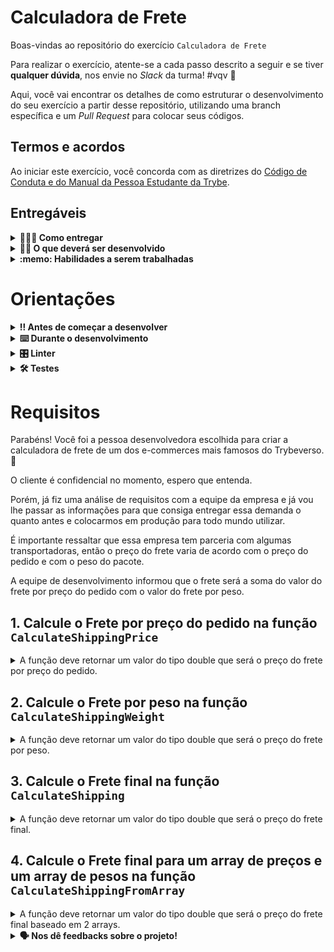 # Calculadora de Frete

Boas-vindas ao repositório do exercício `Calculadora de Frete`

Para realizar o exercício, atente-se a cada passo descrito a seguir e se tiver **qualquer dúvida**, nos envie no _Slack_ da turma! #vqv 🚀

Aqui, você vai encontrar os detalhes de como estruturar o desenvolvimento do seu exercício a partir desse repositório, utilizando uma branch específica e um _Pull Request_ para colocar seus códigos.

## Termos e acordos

Ao iniciar este exercício, você concorda com as diretrizes do [Código de Conduta e do Manual da Pessoa Estudante da Trybe](https://app.betrybe.com/learn/student-manual/codigo-de-conduta-da-pessoa-estudante).

## Entregáveis

<details>
<summary><strong>🤷🏽‍♀️ Como entregar</strong></summary>

Para entregar o seu exercício, você deverá criar um _Pull Request_ neste repositório.

Lembre-se que você pode consultar nosso conteúdo sobre [Git & GitHub](https://app.betrybe.com/learn/course/5e938f69-6e32-43b3-9685-c936530fd326/module/fc998c60-386e-46bc-83ca-4269beb17e17/section/fe827a71-3222-4b4d-a66f-ed98e09961af/day/1a530297-e176-4c79-8ed9-291ae2950540/lesson/2b2edce7-9c49-4907-92a2-aa571f823b79) e nosso [Blog - Git & GitHub](https://blog.betrybe.com/tecnologia/git-e-github/) sempre que precisar!

</details>

<details>
<summary><strong>🧑‍💻 O que deverá ser desenvolvido</strong></summary>

Neste exercício você vai desenvolver uma aplicação console que irá ser responsável por calcular o frete por valor e peso de uma empresa de transporte. Você será capaz de praticar os conhecimentos de arrays e funções adquiridos até aqui.

</details>
  
<details>
  <summary><strong>:memo: Habilidades a serem trabalhadas</strong></summary>

Neste exercício, verificamos se você é capaz de:

- Entender a estrutura de uma função.
- Chamar e reaproveitar funções previamente criadas
- Construir lógicas que utilizam estruturas condicionais.
- Construir lógicas que utilizam estruturas de repetição.

</details>

# Orientações

<details>
  <summary><strong>‼️ Antes de começar a desenvolver</strong></summary><br />

  1. Clone o repositório

  - Use o comando: `git clone git@github.com:tryber/csharp-0x-exercicio-calculadora-de-frete.git`.
  - Entre na pasta do repositório que você acabou de clonar:
    - `cd csharp-0x-exercicio-calculadora-de-frete`

  2. Instale as dependências

  - `dotnet restore`.
  
  3. Crie uma branch a partir da branch `master`

  - Verifique que você está na branch `master`
    - Exemplo: `git branch`
  - Se não estiver, mude para a branch `master`
    - Exemplo: `git checkout master`
  - Agora, crie uma branch à qual você vai submeter os `commits` do seu projeto
    - Você deve criar uma branch no seguinte formato: `nome-de-usuario-nome-do-projeto`
    - Exemplo: `git checkout -b joaozinho-csharp-0x-exercicio-calculadora-de-frete`

  4. Adicione as mudanças ao _stage_ do Git e faça um `commit`

  - Verifique que as mudanças ainda não estão no _stage_
    - Exemplo: `git status` (deve aparecer listada a pasta _joaozinho_ em vermelho)
  - Adicione o novo arquivo ao _stage_ do Git
    - Exemplo:
      - `git add .` (adicionando todas as mudanças - _que estavam em vermelho_ - ao stage do Git)
      - `git status` (deve aparecer listado o arquivo _joaozinho/README.md_ em verde)
  - Faça o `commit` inicial
    - Exemplo:
      - `git commit -m 'iniciando o projeto x'` (fazendo o primeiro commit)
      - `git status` (deve aparecer uma mensagem tipo _nothing to commit_ )

  5. Adicione a sua branch com o novo `commit` ao repositório remoto

  - Usando o exemplo anterior: `git push -u origin joaozinho-csharp-0x-exercicio-calculadora-de-frete`

  6. Crie um novo `Pull Request` _(PR)_

  - Vá até a página de _Pull Requests_ do [repositório no GitHub](https://github.com/tryber/csharp-0x-exercicio-ola-mundo`/pulls)
  - Clique no botão verde _"New pull request"_
  - Clique na caixa de seleção _"Compare"_ e escolha a sua branch **com atenção**
  - Coloque um título para a sua _Pull Request_
    - Exemplo: _"Cria tela de busca"_
  - Clique no botão verde _"Create pull request"_
  - Adicione uma descrição para o _Pull Request_ e clique no botão verde _"Create pull request"_
  - **Não se preocupe em preencher mais nada por enquanto!**
  - Volte até a [página de _Pull Requests_ do repositório](https://github.com/tryber/csharp-0x-exercicio-ola-mundo`/pulls) e confira que o seu _Pull Request_ está criado

</details>

<details>
  <summary><strong>⌨️ Durante o desenvolvimento</strong></summary><br/>

  - Faça `commits` das alterações que você fizer no código regularmente

  - Lembre-se sempre, após um (ou alguns) `commits`, de atualizar o repositório remoto

  - Os comandos que você utilizará com mais frequência são:
    1. `git status` _(para verificar o que está em vermelho - fora do stage - e o que está em verde - no stage)_
    2. `git add` _(para adicionar arquivos ao stage do Git)_
    3. `git commit` _(para criar um commit com os arquivos que estão no stage do Git)_
    4. `git push -u origin nome-da-branch` _(para enviar o commit para o repositório remoto na primeira vez que fizer o `push` de uma nova branch)_
    5. `git push` _(para enviar o commit para o repositório remoto após o passo anterior)_

</details>

<details>
  <summary><strong>🎛 Linter</strong></summary><br />

  Usaremos o [NetAnalyzer](https://docs.microsoft.com/pt-br/dotnet/fundamentals/code-analysis/overview) para fazer a análise estática do seu código.

  Este projeto já vem com as dependências relacionadas ao _linter_ configuradas no arquivo `main.yml`.

  O analisador já é instalado pelo plugin da `Microsoft C#` no `VSCode`. Para isso, basta fazer o download do [plugin](https://marketplace.visualstudio.com/items?itemName=ms-dotnettools.csharp) e instalá-lo.
</details>

<details>
  <summary><strong>🛠 Testes</strong></summary><br />

  O .NET já possui sua própria plataforma de testes.
  
  Este projeto já vem configurado e com suas dependências.

  ### Executando todos os testes

  Para executar os testes com o .NET, execute o comando dentro do diretório do seu projeto `src/<project>`!

  ```
  dotnet test
  ```

  ### Executando um teste específico

  Para executar um teste expecífico, basta executar o comando `dotnet test --filter Name~TestMethod1`.

  :warning: **Importante:** o comando irá executar testes cujo nome contêm `TestMethod1`.

  :warning: **O avaliador automático não necessariamente avalia seu projeto na ordem em que os requisitos aparecem no readme. Isso acontece para deixar o processo de avaliação mais rápido. Então, não se assuste se isso acontecer, ok?**

  ### Outras opções para testes
  - Algumas opções que podem lhe ajudar são:
    -  `-?|-h|--help`: exibem a descrição completa de como utilizar o comando.
    -  `-t|--list-tests`: lista todos os testes ao invés de executá-los.
    -  `-v|--verbosity <LEVEL>`: define o nível de detalhe na resposta dos testes.
      - `q | quiet`
      - `m | minimal`
      - `n | normal`
      - `d | detailed`
      - `diag | diagnostic`
      - Exemplo de uso: 
         ```
           dotnet test -v diag
         ```
         ou
         ```            
           dotnet test --verbosity=diagnostic
         ``` 
</details>

# Requisitos

Parabéns! Você foi a pessoa desenvolvedora escolhida para criar a calculadora de frete de um dos e-commerces mais famosos do Trybeverso. 🤩

O cliente é confidencial no momento, espero que entenda. 

Porém, já fiz uma análise de requisitos com a equipe da empresa e já vou lhe passar as informações para que consiga entregar essa demanda o quanto antes e colocarmos em produção para todo mundo utilizar.

É importante ressaltar que essa empresa tem parceria com algumas transportadoras, então o preço do frete varia de acordo com o preço do pedido e com o peso do pacote.

A equipe de desenvolvimento informou que o frete será a soma do valor do frete por preço do pedido com o valor do frete por peso.

 
## 1. Calcule o Frete por preço do pedido na função `CalculateShippingPrice`

<details>
  <summary> A função deve retornar um valor do tipo double que será o preço do frete por preço do pedido. </summary><br />

✍️ A tabela que o time de Customer Success alinhado ao Marketing passou foi:

- Para pedidos iguais ou menores que R$ 50 o frete tem que ser R$ 25.

- Para pedidos acima de R$ 50 e com preço igual ou menor que R$ 100 o frete tem que ser R$ 20.

- Para pedidos acima de R$ 100 e com preço igual ou menor de R$ 200 o frete tem que ser R$ 15.

- Para pedidos acima de R$ 200 o frete é R$ 0 (grátis).

**O que será testado:**

Será testado que realizando diversas requisições à função implementada, a mesma retornará o valor correto do frete para todos os casos.
  
</details>


## 2. Calcule o Frete por peso na função `CalculateShippingWeight`

<details>
  <summary> A função deve retornar um valor do tipo double que será o preço do frete por peso. </summary><br />

✍️ A tabela que o time de Customer Success alinhado ao Marketing passou foi:

- Para pedidos com peso igual ou menor a 1,5kg, o valor será R$ 3,80;

- Para pedidos com peso maior que 1,5kg e igual ou menor a 3,5kg, o valor será R$ 5,70;

- Para pedidos com peso maior que 3,5kg e igual ou menor a 7,0kg, o valor será R$ 7,20;

- Para pedidos com peso maior que 7,0kg e igual ou menor a 10,0kg, o valor será R$ 9,40;

- Para pedidos com peso maior que 10,0kg, o valor será o peso multiplicado por R$ 1,90;

**O que será testado:**

Será testado que realizando diversas requisições à função implementada, a mesma retornará o valor correto do frete para todos os casos.

</details>


## 3. Calcule o Frete final na função `CalculateShipping`

<details>
  <summary> A função deve retornar um valor do tipo double que será o preço do frete final. </summary><br />

  - O frete final será a soma do valor calculado pela função `CalculateShippingPrice` e pelo valor calculado pela função `CalculateShippingWeight`

  - Caso o valor do frete final seja maior que R$ 45, o frete terá 15% de desconto.

**O que será testado:**

Será testado que realizando diversas requisições à função implementada, a mesma retornará o valor correto do frete para todos os casos.

</details>

## 4. Calcule o Frete final para um array de preços e um array de pesos na função `CalculateShippingFromArray`

<details>
  <summary> A função deve retornar um valor do tipo double que será o preço do frete final baseado em 2 arrays. </summary><br />

  - Você deve percorrer os arrays e somar os pesos e valores para calcular o frete

  - O frete final será a soma do valor calculado pela função `CalculateShippingPrice` e pelo valor calculado pela função `CalculateShippingWeight` sobre o valor de todos os itens do array somados.

**O que será testado:**

Será testado que realizando diversas requisições à função implementada, a mesma retornará o valor correto do frete para todos os casos.

</details>


<details>
<summary><strong>🗣 Nos dê feedbacks sobre o projeto!</strong></summary>

Ao finalizar e submeter o projeto, não se esqueça de avaliar sua experiência preenchendo o formulário.
**Leva menos de 3 minutos!**

[Formulário de avaliação do projeto](https://be-trybe.typeform.com/to/ZTeR4IbH)

</details>
  
